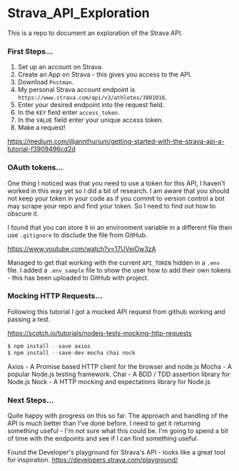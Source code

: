 # Strava_API_Exploration

This is a repo to document an exploration of the Strava API.

### First Steps...

1. Set up an account on Strava.
2. Create an App on Strava - this gives you access to the API.
3. Download `Postman`.
4. My personal Strava account endpoint is `https://www.strava.com/api/v3/athletes/3801016`.
5. Enter your desired endpoint into the request field.
6. In the `KEY` field enter `access_token`.
7. In the `VALUE` field enter your unique access token.
8. Make a request!

https://medium.com/@annthurium/getting-started-with-the-strava-api-a-tutorial-f3909496cd2d

### OAuth tokens...

One thing I noticed was that you need to use a token for this API, I haven't worked in this way yet so I did a bit of research. I am aware that you should not keep your token in your code as if you commit to version control a bot may scrape your repo and find your token. So I need to find out how to obscure it.

I found that you can store it in an environment variable in a different file then use `.gitignore` to disclude the file from GitHub.

https://www.youtube.com/watch?v=17UVejOw3zA

Managed to get that working with the current `API_TOKEN` hidden in a `.env` file. I added a `.env_sample` file to show the user how to add their own tokens - this has been uploaded to GitHub with project.

### Mocking HTTP Requests...

Following this tutorial I got a mocked API request from github working and passing a test.

https://scotch.io/tutorials/nodejs-tests-mocking-http-requests

```js
$ npm install --save axios
$ npm install --save-dev mocha chai nock
```

Axios - A Promise based HTTP client for the browser and node.js
Mocha - A popular Node.js testing framework.
Chai - A BDD / TDD assertion library for Node.js
Nock - A HTTP mocking and expectations library for Node.js

### Next Steps...

Quite happy with progress on this so far. The approach and handling of the API is much better than I've done before. I need to get it returning something useful - I'm not sure what this could be. I'm going to spend a bit of time with the endpoints and see if I can find something useful.

Found the Developer's playground for Strava's API - looks like a great tool for inspiration.
https://developers.strava.com/playground/
